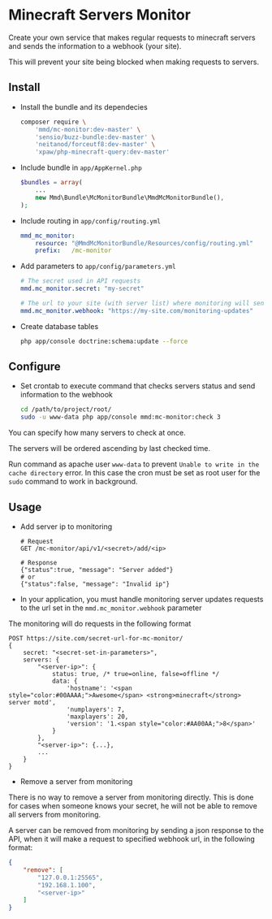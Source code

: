 # Minecraft Servers Monitor

Create your own service that makes regular requests to minecraft servers and sends the information to a webhook (your site).

This will prevent your site being blocked when making requests to servers.

## Install

* Install the bundle and its dependecies

    ```sh
    composer require \
        'mmd/mc-monitor:dev-master' \
        'sensio/buzz-bundle:dev-master' \
        'neitanod/forceutf8:dev-master' \
        'xpaw/php-minecraft-query:dev-master'
    ```

* Include bundle in `app/AppKernel.php`

    ```php
    $bundles = array(
        ...
        new Mmd\Bundle\McMonitorBundle\MmdMcMonitorBundle(),
    );
    ```

* Include routing in `app/config/routing.yml`

    ```yml
    mmd_mc_monitor:
        resource: "@MmdMcMonitorBundle/Resources/config/routing.yml"
        prefix:   /mc-monitor
    ```

* Add parameters to `app/config/parameters.yml`

    ```yml
    # The secret used in API requests
    mmd.mc_monitor.secret: "my-secret"
    
    # The url to your site (with server list) where monitoring will send servers status updates
    mmd.mc_monitor.webhook: "https://my-site.com/monitoring-updates"
    ```

* Create database tables

    ```sh
    php app/console doctrine:schema:update --force
    ```

## Configure

* Set crontab to execute command that checks servers status and send information to the webhook

    ```sh
    cd /path/to/project/root/
    sudo -u www-data php app/console mmd:mc-monitor:check 3
    ```

You can specify how many servers to check at once.

The servers will be ordered ascending by last checked time.

Run command as apache user `www-data` to prevent `Unable to write in the cache directory` error.
In this case the cron must be set as root user for the `sudo` command to work in background.

## Usage

* Add server ip to monitoring

    ```text
    # Request
    GET /mc-monitor/api/v1/<secret>/add/<ip>
    ```
    
    ```text
    # Response
    {"status":true, "message": "Server added"}
    # or
    {"status":false, "message": "Invalid ip"}
    ```

* In your application, you must handle monitoring server updates requests to the url set in the `mmd.mc_monitor.webhook` parameter

The monitoring will do requests in the following format

```text
POST https://site.com/secret-url-for-mc-monitor/
{
    secret: "<secret-set-in-parameters>",
    servers: {
        "<server-ip>": {
            status: true, /* true=online, false=offline */
            data: {
                'hostname': '<span style="color:#00AAAA;">Awesome</span> <strong>minecraft</strong> server motd',
                'numplayers': 7,
                'maxplayers': 20,
                'version': '1.<span style="color:#AA00AA;">8</span>'
            }
        },
        "<server-ip>": {...},
        ...
    }
}
```

* Remove a server from monitoring

There is no way to remove a server from monitoring directly.
This is done for cases when someone knows your secret,
he will not be able to remove all servers from monitoring.

A server can be removed from monitoring by sending a json response to the API,
when it will make a request to specified webhook url, in the following format:

```json
{
    "remove": [
        "127.0.0.1:25565",
        "192.168.1.100",
        "<server-ip>"
    ]
}
```
